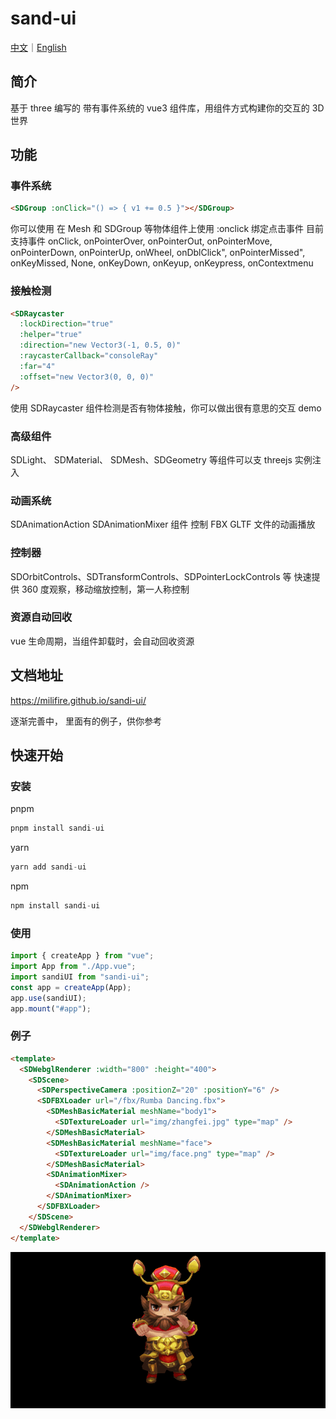 # sand-ui

[中文](https://github.com/MILIFIRE/sandi-ui/blob/beta/README.md)｜[English](https://github.com/MILIFIRE/sandi-ui/blob/beta/README_EN.md)

## 简介

基于 three 编写的 带有事件系统的 vue3 组件库，用组件方式构建你的交互的 3D 世界

## 功能

### 事件系统

```html
<SDGroup :onClick="() => { v1 += 0.5 }"></SDGroup>
```

你可以使用 在 Mesh 和 SDGroup 等物体组件上使用 :onclick 绑定点击事件
目前支持事件
onClick,
onPointerOver,
onPointerOut,
onPointerMove,
onPointerDown,
onPointerUp,
onWheel,
onDblClick",
onPointerMissed",
onKeyMissed,
None,
onKeyDown,
onKeyup,
onKeypress,
onContextmenu

### 接触检测

```html
<SDRaycaster
  :lockDirection="true"
  :helper="true"
  :direction="new Vector3(-1, 0.5, 0)"
  :raycasterCallback="consoleRay"
  :far="4"
  :offset="new Vector3(0, 0, 0)"
/>
```

使用 SDRaycaster 组件检测是否有物体接触，你可以做出很有意思的交互 demo

### 高级组件

SDLight、 SDMaterial、 SDMesh、SDGeometry 等组件可以支 threejs 实例注入

### 动画系统

SDAnimationAction SDAnimationMixer 组件 控制 FBX GLTF 文件的动画播放

### 控制器

SDOrbitControls、SDTransformControls、SDPointerLockControls 等 快速提供 360 度观察，移动缩放控制，第一人称控制

### 资源自动回收

vue 生命周期，当组件卸载时，会自动回收资源

## 文档地址

https://milifire.github.io/sandi-ui/


逐渐完善中， 里面有的例子，供你参考

## 快速开始

### 安装

pnpm

```js
pnpm install sandi-ui
```

yarn

```js
yarn add sandi-ui
```

npm

```js
npm install sandi-ui
```

### 使用

```js
import { createApp } from "vue";
import App from "./App.vue";
import sandiUI from "sandi-ui";
const app = createApp(App);
app.use(sandiUI);
app.mount("#app");
```

### 例子

```html
<template>
  <SDWebglRenderer :width="800" :height="400">
    <SDScene>
      <SDPerspectiveCamera :positionZ="20" :positionY="6" />
      <SDFBXLoader url="/fbx/Rumba Dancing.fbx">
        <SDMeshBasicMaterial meshName="body1">
          <SDTextureLoader url="img/zhangfei.jpg" type="map" />
        </SDMeshBasicMaterial>
        <SDMeshBasicMaterial meshName="face">
          <SDTextureLoader url="img/face.png" type="map" />
        </SDMeshBasicMaterial>
        <SDAnimationMixer>
          <SDAnimationAction />
        </SDAnimationMixer>
      </SDFBXLoader>
    </SDScene>
  </SDWebglRenderer>
</template>
```

![Image text](https://raw.githubusercontent.com/MILIFIRE/sandi-ui/beta/public/sandi.gif)
